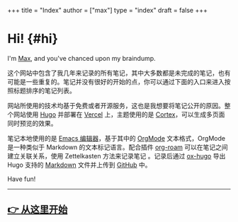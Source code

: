 +++
title = "Index"
author = ["max"]
type = "index"
draft = false
+++

# Hi! {#hi}

I'm [Max](https://maxoxo.me), and you've chanced upon my braindump.

这个网站中包含了我几年来记录的所有笔记，其中大多数都是未完成的笔记，也有可能是一些重复的。笔记并没有很好的开始的点，你可以通过下面的入口来进入按照标题排序的笔记列表。

网站所使用的技术均基于免费或者开源服务，这也是我想要将笔记公开的原因。整个网站使用 [Hugo](https://gohugo.io) 并部署在 [Vercel](https://vercel.com/) 上，主题使用的是 [Cortex](https://github.com/jethrokuan/cortex)，可以生成多页面同时预览的效果。

笔记本地使用的是 [Emacs 编辑器](https://www.gnu.org/software/emacs/)，基于其中的 [OrgMode](https://orgmode.org/) 文本格式，OrgMode 是一种类似于 Markdown 的文本标记语言。配合插件 [org-roam](https://www.orgroam.com) 可以在笔记之间建立关联关系，使用 Zettelkasten
方法来记录笔记 。记录后通过 [ox-hugo](https://github.com/kaushalmodi/ox-hugo) 导出 Hugo 支持的 [Markdown](https://en.wikipedia.org/wiki/Markdown) 文件并上传到 [GitHub](https://www.github.com) 中。

Have fun!

---

## [👉 从这里开始](/posts/)
